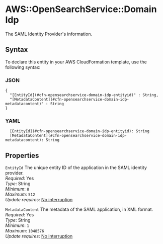 # AWS::OpenSearchService::Domain Idp<a name="aws-properties-opensearchservice-domain-idp"></a>

The SAML Identity Provider's information\.

## Syntax<a name="aws-properties-opensearchservice-domain-idp-syntax"></a>

To declare this entity in your AWS CloudFormation template, use the following syntax:

### JSON<a name="aws-properties-opensearchservice-domain-idp-syntax.json"></a>

```
{
  "[EntityId](#cfn-opensearchservice-domain-idp-entityid)" : String,
  "[MetadataContent](#cfn-opensearchservice-domain-idp-metadatacontent)" : String
}
```

### YAML<a name="aws-properties-opensearchservice-domain-idp-syntax.yaml"></a>

```
  [EntityId](#cfn-opensearchservice-domain-idp-entityid): String
  [MetadataContent](#cfn-opensearchservice-domain-idp-metadatacontent): String
```

## Properties<a name="aws-properties-opensearchservice-domain-idp-properties"></a>

`EntityId`  <a name="cfn-opensearchservice-domain-idp-entityid"></a>
The unique entity ID of the application in the SAML identity provider\.  
*Required*: Yes  
*Type*: String  
*Minimum*: `8`  
*Maximum*: `512`  
*Update requires*: [No interruption](https://docs.aws.amazon.com/AWSCloudFormation/latest/UserGuide/using-cfn-updating-stacks-update-behaviors.html#update-no-interrupt)

`MetadataContent`  <a name="cfn-opensearchservice-domain-idp-metadatacontent"></a>
The metadata of the SAML application, in XML format\.  
*Required*: Yes  
*Type*: String  
*Minimum*: `1`  
*Maximum*: `1048576`  
*Update requires*: [No interruption](https://docs.aws.amazon.com/AWSCloudFormation/latest/UserGuide/using-cfn-updating-stacks-update-behaviors.html#update-no-interrupt)